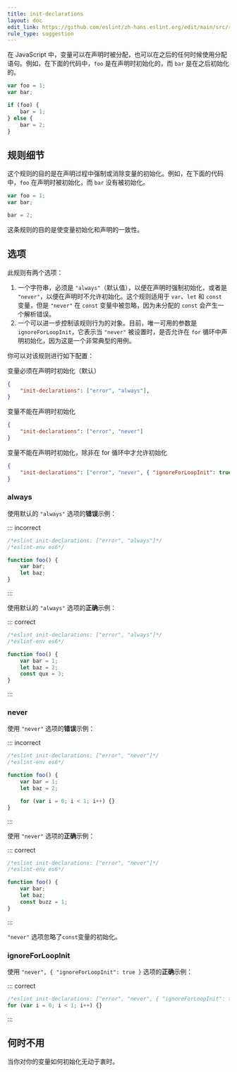 ```yaml
---
title: init-declarations
layout: doc
edit_link: https://github.com/eslint/zh-hans.eslint.org/edit/main/src/rules/init-declarations.md
rule_type: suggestion
---
```


在 JavaScript 中，变量可以在声明时被分配，也可以在之后的任何时候使用分配语句。例如，在下面的代码中，`foo` 是在声明时初始化的，而 `bar` 是在之后初始化的。

```js
var foo = 1;
var bar;

if (foo) {
    bar = 1;
} else {
    bar = 2;
}
```

## 规则细节

这个规则的目的是在声明过程中强制或消除变量的初始化。例如，在下面的代码中，`foo` 在声明时被初始化，而 `bar` 没有被初始化。

```js
var foo = 1;
var bar;

bar = 2;
```

这条规则的目的是使变量初始化和声明的一致性。

## 选项

此规则有两个选项：

1. 一个字符串，必须是 `"always"`（默认值），以便在声明时强制初始化，或者是 `"never"`，以便在声明时不允许初始化。这个规则适用于 `var`、`let` 和 `const` 变量，但是 `"never"` 在 `const` 变量中被忽略，因为未分配的 `const` 会产生一个解析错误。
2. 一个可以进一步控制该规则行为的对象。目前，唯一可用的参数是 `ignoreForLoopInit`，它表示当 `"never"` 被设置时，是否允许在 `for` 循环中声明初始化，因为这是一个非常典型的用例。

你可以对该规则进行如下配置：

变量必须在声明时初始化（默认）

```json
{
    "init-declarations": ["error", "always"],
}
```

变量不能在声明时初始化

```json
{
    "init-declarations": ["error", "never"]
}
```

变量不能在声明时初始化，除非在 for 循环中才允许初始化

```json
{
    "init-declarations": ["error", "never", { "ignoreForLoopInit": true }]
}
```

### always

使用默认的 `"always"` 选项的**错误**示例：

::: incorrect

```js
/*eslint init-declarations: ["error", "always"]*/
/*eslint-env es6*/

function foo() {
    var bar;
    let baz;
}
```

:::

使用默认的 `"always"` 选项的**正确**示例：

::: correct

```js
/*eslint init-declarations: ["error", "always"]*/
/*eslint-env es6*/

function foo() {
    var bar = 1;
    let baz = 2;
    const qux = 3;
}
```

:::

### never

使用 `"never"` 选项的**错误**示例：

::: incorrect

```js
/*eslint init-declarations: ["error", "never"]*/
/*eslint-env es6*/

function foo() {
    var bar = 1;
    let baz = 2;

    for (var i = 0; i < 1; i++) {}
}
```

:::

使用 `"never"` 选项的**正确**示例：

::: correct

```js
/*eslint init-declarations: ["error", "never"]*/
/*eslint-env es6*/

function foo() {
    var bar;
    let baz;
    const buzz = 1;
}
```

:::

`"never"` 选项忽略了`const`变量的初始化。

### ignoreForLoopInit

使用 `"never", { "ignoreForLoopInit": true }` 选项的**正确**示例：

::: correct

```js
/*eslint init-declarations: ["error", "never", { "ignoreForLoopInit": true }]*/
for (var i = 0; i < 1; i++) {}
```

:::

## 何时不用

当你对你的变量如何初始化无动于衷时。
